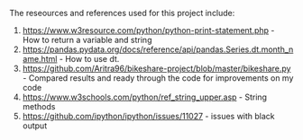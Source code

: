 The reseources and references used for this project include: 

1. https://www.w3resource.com/python/python-print-statement.php - How to return a variable and string
2. https://pandas.pydata.org/docs/reference/api/pandas.Series.dt.month_name.html - How to use dt.
3. https://github.com/Aritra96/bikeshare-project/blob/master/bikeshare.py - Compared results and ready through the code for improvements on my code
4. https://www.w3schools.com/python/ref_string_upper.asp - String methods
5. https://github.com/ipython/ipython/issues/11027 - issues with black output
